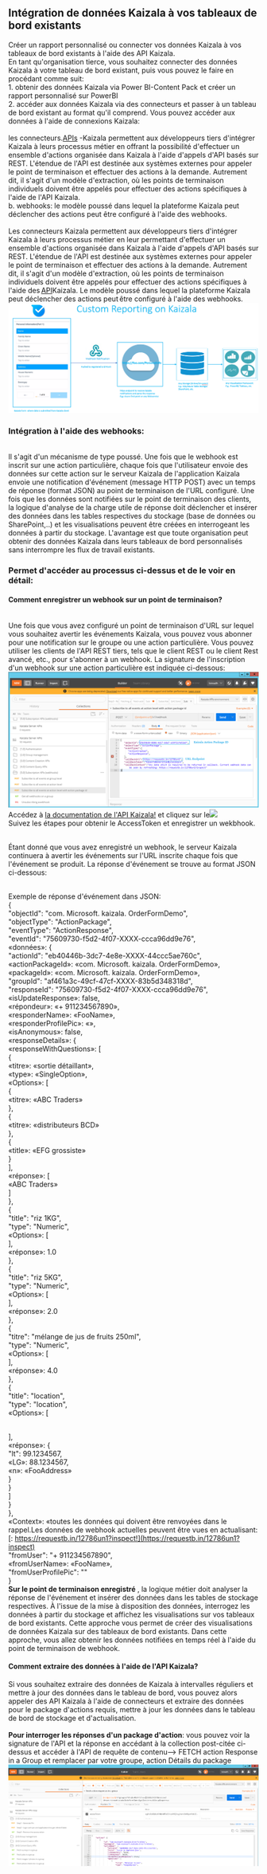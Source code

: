 ## <a name="integrating-kaizala-data-to-your-existing-dashboards"></a>Intégration de données Kaizala à vos tableaux de bord existants

Créer un rapport personnalisé ou connecter vos données Kaizala à vos tableaux de bord existants à l'aide des API Kaizala. 
<br>En tant qu'organisation tierce, vous souhaitez connecter des données Kaizala à votre tableau de bord existant, puis vous pouvez le faire en procédant comme suit:
<br>1. obtenir des données Kaizala via Power BI-Content Pack et créer un rapport personnalisé sur PowerBI
<br>2. accéder aux données Kaizala via des connecteurs et passer à un tableau de bord existant au format qu'il comprend. Vous pouvez accéder aux données à l'aide de connexions Kaizala:  
<br>les connecteurs.[APIs](https://docs.microsoft.com/en-us/kaizala/connectors/api) -Kaizala permettent aux développeurs tiers d'intégrer Kaizala à leurs processus métier en offrant la possibilité d'effectuer un ensemble d'actions organisée dans Kaizala à l'aide d'appels d'API basés sur REST. L'étendue de l'API est destinée aux systèmes externes pour appeler le point de terminaison et effectuer des actions à la demande. Autrement dit, il s'agit d'un modèle d'extraction, où les points de terminaison individuels doivent être appelés pour effectuer des actions spécifiques à l'aide de l'API Kaizala. 
<br>b.[](https://docs.microsoft.com/en-us/kaizala/connectors/webhooks) webhooks: le modèle poussé dans lequel la plateforme Kaizala peut déclencher des actions peut être configuré à l'aide des webhooks.  
<br> Les connecteurs Kaizala permettent aux développeurs tiers d'intégrer Kaizala à leurs processus métier en leur permettant d'effectuer un ensemble d'actions organisée dans Kaizala à l'aide d'appels d'API basés sur REST. L'étendue de l'API est destinée aux systèmes externes pour appeler le point de terminaison et effectuer des actions à la demande. Autrement dit, il s'agit d'un modèle d'extraction, où les points de terminaison individuels doivent être appelés pour effectuer des actions spécifiques à l'aide des [API](https://docs.microsoft.com/en-us/kaizala/connectors/api)Kaizala. Le modèle poussé dans lequel la plateforme Kaizala peut déclencher des actions peut [](https://docs.microsoft.com/en-us/kaizala/connectors/webhooks)être configuré à l'aide des webhooks. 
![](Images/GetImage.png)
### <a name="integration-using-webhooks"></a>Intégration à l'aide des webhooks: 
<br>Il s'agit d'un mécanisme de type poussé. Une fois que le webhook est inscrit sur une action particulière, chaque fois que l'utilisateur envoie des données sur cette action sur le serveur Kaizala de l'application Kaizala envoie une notification d'événement (message HTTP POST) avec un temps de réponse (format JSON) au point de terminaison de l'URL configuré. Une fois que les données sont notifiées sur le point de terminaison des clients, la logique d'analyse de la charge utile de réponse doit déclencher et insérer des données dans les tables respectives du stockage (base de données ou SharePoint,..) et les visualisations peuvent être créées en interrogeant les données à partir du stockage. L'avantage est que toute organisation peut obtenir des données Kaizala dans leurs tableaux de bord personnalisés sans interrompre les flux de travail existants. 
### <a name="lets-drill-down-in-to-the-above-process-and-see-it-in-detail"></a>Permet d'accéder au processus ci-dessus et de le voir en détail: 
#### <a name="how-to-register-a-webhook-on-endpoint"></a>Comment enregistrer un webhook sur un point de terminaison? 
<br> Une fois que vous avez configuré un point de terminaison d'URL sur lequel vous souhaitez avertir les événements Kaizala, vous pouvez vous abonner pour une notification sur le groupe ou une action particulière. Vous pouvez utiliser les clients de l'API REST tiers, tels que le client REST ou le client Rest avancé, etc., pour s'abonner à un webhook. La signature de l'inscription d'un webhook sur une action particulière est indiquée ci-dessous:![](Images/GetImage_2.png)
<br>Accédez à [la documentation de l'API Kaizala!](https://docs.microsoft.com/en-us/kaizala/connectors/api) et cliquez sur le![](Images/GetImage%20_1.png)
<br>Suivez les étapes pour obtenir le AccessToken et enregistrer un wekbhook. 
 
<br>Étant donné que vous avez enregistré un webhook, le serveur Kaizala continuera à avertir les événements sur l'URL inscrite chaque fois que l'événement se produit. La réponse d'événement se trouve au format JSON ci-dessous: 
 
<br> Exemple de réponse d'événement dans JSON:
<br> {   
<br> "objectId": "com. Microsoft. kaizala. OrderFormDemo",
<br> "objectType": "ActionPackage",
<br> "eventType": "ActionResponse",
<br> "eventId": "75609730-f5d2-4f07-XXXX-ccca96dd9e76",
<br>«données»: {   
<br> "actionId": "eb40446b-3dc7-4e8e-XXXX-44ccc5ae760c",
<br> «actionPackageId»: «com. Microsoft. kaizala. OrderFormDemo»,
<br> «packageId»: «com. Microsoft. kaizala. OrderFormDemo»,
<br> "groupId": "af461a3c-49cf-47cf-XXXX-83b5d348318d",
<br> "responseId": "75609730-f5d2-4f07-XXXX-ccca96dd9e76",
<br> «isUpdateResponse»: false,
<br> «répondeur»: «+ 911234567890»,
<br> «responderName»: «FooName»,
<br> «responderProfilePic»: «»,
<br> «isAnonymous»: false,
<br> «responseDetails»: {   
<br> «responseWithQuestions»: [   
<br> {   
<br>«titre»: «sortie détaillant»,
<br>«type»: «SingleOption»,
<br> «Options»: [   
<br>{   
<br> «titre»: «ABC Traders»
<br>},
<br> {   
<br>«titre»: «distributeurs BCD»
<br>},
<br>{   
<br>«title»: «EFG grossiste»
<br>}
<br>],
<br> «réponse»: [   
<br>«ABC Traders»
<br>]
<br> },
<br> {   
<br> "title": "riz 1KG",
<br> "type": "Numeric",
<br>«Options»: [   
<br> ],
<br> «réponse»: 1.0
<br>},
<br> {   
<br>"title": "riz 5KG",
<br> "type": "Numeric",
<br>«Options»: [   
<br>],
<br> «réponse»: 2.0
<br> },
<br> {   
<br> "titre": "mélange de jus de fruits 250ml",
<br> "type": "Numeric",
<br> «Options»: [   
<br> ],
<br> «réponse»: 4.0
<br> },
<br> {   
<br> "title": "location",
<br> "type": "location",
<br>«Options»: [   
 
<br> ],
<br> «réponse»: {   
<br> "lt": 99.1234567,
<br>«LG»: 88.1234567,
<br> «n»: «FooAddress»
<br>}
<br>}
<br> ]
<br> }
<br> },
<br> «Context»: «toutes les données qui doivent être renvoyées dans le rappel.Les données de webhook actuelles peuvent être vues en actualisant:[: https://requestb.in/12786un1?inspect!](https://requestb.in/12786un1?inspect)
<br> "fromUser": "+ 911234567890",
<br> «fromUserName»: «FooName»,
<br>"fromUserProfilePic": ""
<br> }
<br> **Sur le point de terminaison enregistré** , la logique métier doit analyser la réponse de l'événement et insérer des données dans les tables de stockage respectives. À l'issue de la mise à disposition des données, interrogez les données à partir du stockage et affichez les visualisations sur vos tableaux de bord existants. Cette approche vous permet de créer des visualisations de données Kaizala sur des tableaux de bord existants. Dans cette approche, vous allez obtenir les données notifiées en temps réel à l'aide du point de terminaison de webhook.  
#### <a name="how-to-pull-data-using-kaizala-apis"></a>Comment extraire des données à l'aide de l'API Kaizala? 
Si vous souhaitez extraire des données de Kaizala à intervalles réguliers et mettre à jour des données dans le tableau de bord, vous pouvez alors appeler des API Kaizala à l'aide de connecteurs et extraire des données pour le package d'actions requis, mettre à jour les données dans le tableau de bord de stockage et d'actualisation. 
<br><br>
**Pour interroger les réponses d'un package d'action**: vous pouvez voir la signature de l'API et la réponse en accédant à la collection post-citée ci-dessus et accéder à l'API de requête de contenu--> FETCH action Response in a Group et remplacer par votre groupe, action Détails du package <br>
![](Images/GetImage_3.png)
